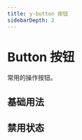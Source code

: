 ```yaml
---
title: y-button 按钮
sidebarDepth: 2
---
```


# Button 按钮

常用的操作按钮。

## 基础用法


<ybutton-demo></ybutton-demo>

## 禁用状态

<ybutton-demo-disabled></ybutton-demo-disabled>

